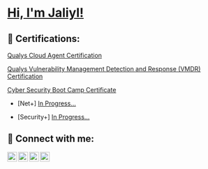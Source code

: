 <h1><a href="https://www.linkedin.com/in/jaliyl-parham">Hi, I'm Jaliyl!</a> </h1>
   

<h2>📜 Certifications:</h2> 
<a href="https://github.com/jaliyl/jaliyl/blob/main/Cloud%20Agent%20Certification.pdf">Qualys Cloud Agent Certification</a>

 <a href="https://github.com/jaliyl/jaliyl/blob/main/VMDR%20Certification.pdf">Qualys Vulnerability Management Detection and Response (VMDR) Certification</a>

<a href="https://github.com/jaliyl/jaliyl/blob/main/University%20of%20South%20Florida%20Cyber%20Security%20Boot%20Camp%20Certficate.pdf">Cyber Security Boot Camp Certificate</a>

  - [Net+] [In Progress...](https://www.credly.com/earner/earned/badge/83328a43-2b41-4be4-82c5-414f6228617c) 

  - [Security+] [In Progress...](https://www.credly.com/earner/earned/badge/fc1776cc-e449-4175-812e-9c8783c16e07) 



     

<h2> 🤳 Connect with me:</h2> 

 

[<img align="left" alt="yourname | YouTube" width="22px" src="https://cdn.jsdelivr.net/npm/simple-icons@v3/icons/youtube.svg" />][youtube] 

[<img align="left" alt="yourname | Twitter" width="22px" src="https://cdn.jsdelivr.net/npm/simple-icons@v3/icons/twitter.svg" />][twitter] 

[<img align="left" alt="yourname | LinkedIn" width="22px" src="https://cdn.jsdelivr.net/npm/simple-icons@v3/icons/linkedin.svg" />][linkedin] 

[<img align="left" alt="yourname | Instagram" width="22px" src="https://cdn.jsdelivr.net/npm/simple-icons@v3/icons/instagram.svg" />][instagram] 

 

[twitter]: https://twitter.com/ 

[youtube]: https://www.youtube.com/c/ 

[instagram]: https://www.instagram.com/ 

[linkedin]: https://www.linkedin.com/in/jaliyl-parham/ 
